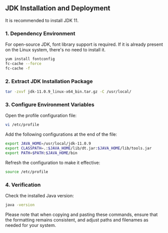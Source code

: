 ## JDK Installation and Deployment

It is recommended to install JDK 11.

### 1. Dependency Environment
For open-source JDK, font library support is required. If it is already present on the Linux system, there's no need to install it.
```bash
yum install fontconfig
fc-cache --force
fc-cache -f
```

### 2. Extract JDK Installation Package
```bash
tar -zxvf jdk-11.0.9_linux-x64_bin.tar.gz -C /usr/local/
```

### 3. Configure Environment Variables
Open the profile configuration file:
```bash
vi /etc/profile
```
Add the following configurations at the end of the file:
```bash
export JAVA_HOME=/usr/local/jdk-11.0.9
export CLASSPATH=.:$JAVA_HOME/lib/dt.jar:$JAVA_HOME/lib/tools.jar
export PATH=$PATH:$JAVA_HOME/bin
```
Refresh the configuration to make it effective:
```bash
source /etc/profile
```

### 4. Verification
Check the installed Java version:
```bash
java -version
```

Please note that when copying and pasting these commands, ensure that the formatting remains consistent, and adjust paths and filenames as needed for your system.
